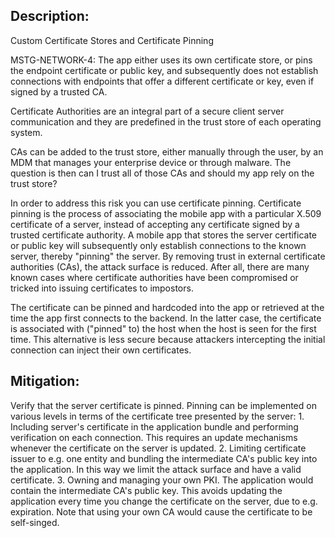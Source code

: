 ## Description:

Custom Certificate Stores and Certificate Pinning

MSTG-NETWORK-4: The app either uses its own certificate store, or pins the endpoint certificate or public key, and subsequently does not establish connections with endpoints that offer a different certificate or key, even if signed by a trusted CA.

Certificate Authorities are an integral part of a secure client server communication and they are predefined in the trust store of each operating system.

CAs can be added to the trust store, either manually through the user, by an MDM that manages your enterprise device or through malware. The question is then can I trust all of those CAs and should my app rely on the trust store?

In order to address this risk you can use certificate pinning. Certificate pinning is the process of associating the mobile app with a particular X.509 certificate of a server, instead of accepting any certificate signed by a trusted certificate authority. A mobile app that stores the server certificate or public key will subsequently only establish connections to the known server, thereby "pinning" the server. By removing trust in external certificate authorities (CAs), the attack surface is reduced. After all, there are many known cases where certificate authorities have been compromised or tricked into issuing certificates to impostors. 

The certificate can be pinned and hardcoded into the app or retrieved at the time the app first connects to the backend. In the latter case, the certificate is associated with ("pinned" to) the host when the host is seen for the first time. This alternative is less secure because attackers intercepting the initial connection can inject their own certificates.


## Mitigation:

Verify that the server certificate is pinned. Pinning can be implemented on various levels in terms of the certificate tree presented by the server:
	1. Including server's certificate in the application bundle and performing verification on each connection. This requires an update mechanisms whenever the certificate on the server is updated.
	2. Limiting certificate issuer to e.g. one entity and bundling the intermediate CA's public key into the application. In this way we limit the attack surface and have a valid certificate.
	3. Owning and managing your own PKI. The application would contain the intermediate CA's public key. This avoids updating the application every time you change the certificate on the server, due to e.g. expiration. Note that using your own CA would cause the certificate to be self-singed.